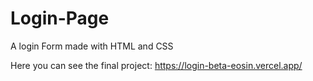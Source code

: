 # Login-Page
A login Form made with HTML and CSS

Here you can see the final project: https://login-beta-eosin.vercel.app/
